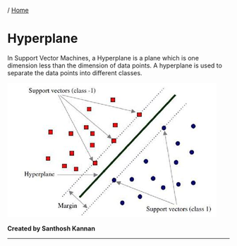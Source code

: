 / [Home](index.md)

# Hyperplane

In Support Vector Machines, a Hyperplane is a plane which is one dimension less than the dimension of data points. A hyperplane is used to separate the data points into different classes.

![Hyperplane](images/hyperplane.jpg "Hyperplane")
<br>

**Created by Santhosh Kannan**

---

<br>
